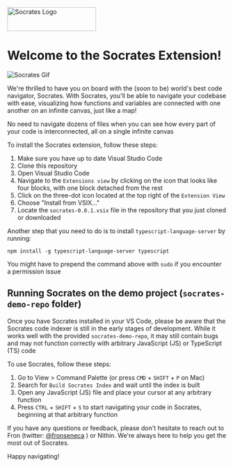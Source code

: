<img id="dark-mode-image" src="https://i.ibb.co/hVy16s8/Group-38.png" alt="Socrates Logo" width="204" height="55">


# Welcome to the Socrates Extension!

<img src="https://media.giphy.com/media/v1.Y2lkPTc5MGI3NjExNzY0Z3Z0cnpjdXA4aDI5b3I1cm8ydDZucHpmOHhmbHpyMmY0YjM1bCZlcD12MV9pbnRlcm5hbF9naWZfYnlfaWQmY3Q9Zw/UkSW9ggwsFc0Kh1cEL/source.gif" alt="Socrates Gif">

We're thrilled to have you on board with the (soon to be)  world's best code navigator, Socrates. With Socrates, you'll be able to navigate your codebase with ease, visualizing how functions and variables are connected with one another on an infinite canvas, just like a map!

No need to navigate dozens of files when you can see how every part of your code is interconnected, all on a single infinite canvas

To install the Socrates extension, follow these steps:
1. Make sure you have up to date Visual Studio Code
1. Clone this repository
1. Open Visual Studio Code
1. Navigate to the `Extensions view` by clicking on the icon that looks like four blocks, with one block detached from the rest
1. Click on the three-dot icon located at the top right of the `Extension View`
1. Choose "Install from VSIX..."
1. Locate the `socrates-0.0.1.vsix` file in the repository that you just cloned or downloaded

Another step that you need to do is to install `typescript-language-server` by running:

```
npm install -g typescript-language-server typescript
```

You might have to prepend the command above with `sudo` if you encounter a permission issue

## Running Socrates on the demo project (`socrates-demo-repo` folder)

Once you have Socrates installed in your VS Code, please be aware that the Socrates code indexer is still in the early stages of development. While it works well with the provided `socrates-demo-repo`, it may still contain bugs and may not function correctly with arbitrary JavaScript (JS) or TypeScript (TS) code

To use Socrates, follow these steps:

1. Go to View > Command Palette (or press `CMD` + `SHIFT` + `P` on Mac)
1. Search for `Build Socrates Index` and wait until the index is built
1. Open any JavaScript (JS) file and place your cursor at any arbitrary function
1. Press `CTRL` + `SHIFT` + `S` to start navigating your code in Socrates, beginning at that arbitrary function

If you have any questions or feedback, please don't hesitate to reach out to Fron (twitter: [@fronseneca](https://twitter.com/fronseneca)
) or Nithin. We're always here to help you get the most out of Socrates.

Happy navigating!
